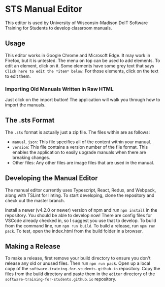 # STS Manual Editor
This editor is used by University of Wisconsin-Madison DoIT Software Training for Students to develop classroom manuals.
## Usage
This editor works in Google Chrome and Microsoft Edge. It may work in Firefox, but it is untested.
The menu on top can be used to add elements. To edit an element, click on it. Some elements have some grey text that says `Click here to edit the *item* below`. For those elements, click on the text to edit them.
### Importing Old Manuals Written in Raw HTML
Just click on the import button! The application will walk you through how to import the manuals.
## The .sts Format
The `.sts` format is actually just a zip file. The files within are as follows:
* `manual.json`: This file specifies all of the content within your manual.
* `version`: This file contains a version number of the file format. This enables the application to easily upgrade manuals when there are breaking changes.
* Other files: Any other files are image files that are used in the manual.
## Developing the Manual Editor
The manual editor currently uses Typescript, React, Redux, and Webpack, along with TSLint for linting. To start developing, clone the repository and check out the master branch.

Install a newer (v4.2.0 or newer) version of npm and run `npm install` in the repository. You should be able to develop now! There are config files for VSCode already checked in, so I suggest you use that to develop. To build from the command line, run `npm run build`. To build a release, run `npm run pack`. To test, open the index.html from the build folder in a browser.

## Making a Release
To make a release, first remove your build directory to ensure you don't release any old or unused files. Then run `npm run pack`. Open up a local copy of the `software-training-for-students.github.io` repository. Copy the files from the build directory and paste them in the `editor` directory of the `software-training-for-students.github.io` repository.